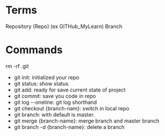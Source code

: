 # Terms

Repository (Repo) (ex GITHub_MyLearn)
Branch

# Commands

rm -rf .git

-   git init: initialized your repo
-   git status: show status
-   git add: ready for save current state of project
-   git commit: save you code in repo
-   git log --oneline: git log shorthand
-   git checkout {branch-nam}: switch in local repo
-   git branch: with default is master.
-   git merge {branch-name}: merge branch and master branch
-   git branch -d {branch-name}: delete a branch
